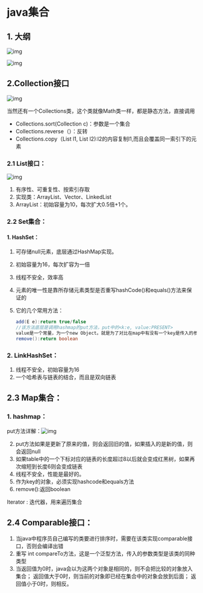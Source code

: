 # java集合

## 1. 大纲

![img](https://img-blog.csdn.net/20180803184611883?watermark/2/text/aHR0cHM6Ly9ibG9nLmNzZG4ubmV0L2ZlaXlhbmFmZmVjdGlvbg==/font/5a6L5L2T/fontsize/400/fill/I0JBQkFCMA==/dissolve/70)

![img](https://img-blog.csdn.net/20180803195348216?watermark/2/text/aHR0cHM6Ly9ibG9nLmNzZG4ubmV0L2ZlaXlhbmFmZmVjdGlvbg==/font/5a6L5L2T/fontsize/400/fill/I0JBQkFCMA==/dissolve/70)

## 2.Collection接口

![img](https://img-blog.csdn.net/20180803193423722?watermark/2/text/aHR0cHM6Ly9ibG9nLmNzZG4ubmV0L2ZlaXlhbmFmZmVjdGlvbg==/font/5a6L5L2T/fontsize/400/fill/I0JBQkFCMA==/dissolve/70)

当然还有一个Collections类，这个类就像Math类一样，都是静态方法，直接调用

* Collections.sort(Collection c)：参数是一个集合
* Collections.reverse（）：反转
* Collections.copy（List l1, List l2):l2的内容复制l1,而且会覆盖同一索引下的元素

### 2.1 List接口：

![img](https://img-blog.csdn.net/20180803201736883?watermark/2/text/aHR0cHM6Ly9ibG9nLmNzZG4ubmV0L2ZlaXlhbmFmZmVjdGlvbg==/font/5a6L5L2T/fontsize/400/fill/I0JBQkFCMA==/dissolve/70)

1. 有序性、可重复性、按索引存取
2. 实现类：ArrayList、Vector、LinkedList
3. ArrayList：初始容量为10，每次扩大0.5倍+1个。

### 2.2 Set集合：

#### 1. HashSet：

1. 可存储null元素，底层通过HashMap实现。

2. 初始容量为16，每次扩容为一倍

3. 线程不安全，效率高

4. 元素的唯一性是靠所存储元素类型是否重写hashCode()和equals()方法来保证的

5. 它的几个常用方法：

   ```java
   add(E e):return true/false
   //该方法底层是调用hashmap的put方法，put中的<k:e, value:PRESENT>
   value是一个常量，为一个new Object。就是为了对比在map中有没有一个key是传入的参数。
   remove():return boolean
   ```

### 2. LinkHashSet：

1. 线程不安全，初始容量为16
2. 一个哈希表与链表的结合，而且是双向链表

## 2.3 Map集合：

### 1. hashmap：

put方法详解：![img](https://upload-images.jianshu.io/upload_images/18871813-be251e9d34de0d19.png)

2. put方法如果是更新了原来的值，则会返回旧的值，如果插入的是新的值，则会返回null
3. 如果table中的一个下标对应的链表的长度超过8以后就会变成红黑树，如果再次缩短到长度6则会变成链表
4. 线程不安全，性能是最好的。
5. 作为key的对象，必须实现hashcode和equals方法
6. remove():返回boolean

Iterator : 迭代器，用来遍历集合

## 2.4 Comparable接口：

1. 当java中程序员自己编写的类要进行排序时，需要在该类实现comparable接口，否则会编译出错
2. 重写 int compareTo方法，这是一个泛型方法，传入的参数类型是该类的同种类型
3. 当返回值为0时，java会以为这两个对象是相同的，则不会把比较的对象放入集合； 返回值大于0时，则当前的对象即已经在集合中的对象会放到后面； 返回值小于0时，则相反。